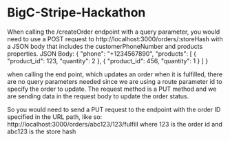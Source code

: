 # BigC-Stripe-Hackathon

When calling the /createOrder endpoint with a query parameter, you would need to use a POST request to 
http://localhost:3000/orders/:storeHash
with a JSON body that includes the customerPhoneNumber and products properties.
JSON Body:
{
  "phone": "+1234567890",
  "products": [
    {
      "product_id": 123,
      "quantity": 2
    },
    {
      "product_id": 456,
      "quantity": 1
    }
  ]
}

when calling the end point, which updates an order when it is fulfilled, there are no query parameters needed since we are using a route parameter id to specify the order to update. The request method is a PUT method and we are sending data in the request body to update the order status.

So you would need to send a PUT request to the endpoint with the order ID specified in the URL path, like so:
http://localhost:3000/orders/abc123/123/fulfill
where 123 is the order id and abc123 is the store hash
